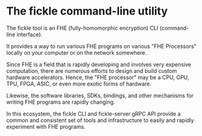 # The fickle command-line utility

The fickle tool is an FHE (fully-homomorphic encryption) CLI (command-line
interface).

It provides a way to run various FHE programs on various "FHE Processors"
locally on your computer or on the network somewhere.

Since FHE is a field that is rapidly developing and involves very expensive
computation, there are numerous efforts to design and build custom hardware
accelerators. Hence, the "FHE processor" may be a CPU, GPU, TPU, FPGA, ASIC, or
even more exotic forms of hardware.

Likewise, the software libraries, SDKs, bindings, and other mechanisms for
writing FHE programs are rapidly changing.

In this ecosystem, the fickle CLI and fickle-server gRPC API provide a common
and consistent set of tools and infrastructure to easily and rapidly experiment
with FHE programs.
